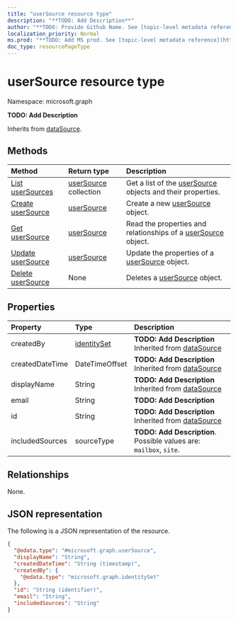 ```yaml
---
title: "userSource resource type"
description: "**TODO: Add Description**"
author: "**TODO: Provide Github Name. See [topic-level metadata reference](https://msgo.azurewebsites.net/add/document/guidelines/metadata.html#topic-level-metadata)**"
localization_priority: Normal
ms.prod: "**TODO: Add MS prod. See [topic-level metadata reference](https://msgo.azurewebsites.net/add/document/guidelines/metadata.html#topic-level-metadata)**"
doc_type: resourcePageType
---
```


# userSource resource type

Namespace: microsoft.graph

**TODO: Add Description**


Inherits from [dataSource](../resources/datasource.md).

## Methods
|Method|Return type|Description|
|:---|:---|:---|
|[List userSources](../api/usersource-list.md)|[userSource](../resources/usersource.md) collection|Get a list of the [userSource](../resources/usersource.md) objects and their properties.|
|[Create userSource](../api/usersource-create.md)|[userSource](../resources/usersource.md)|Create a new [userSource](../resources/usersource.md) object.|
|[Get userSource](../api/usersource-get.md)|[userSource](../resources/usersource.md)|Read the properties and relationships of a [userSource](../resources/usersource.md) object.|
|[Update userSource](../api/usersource-update.md)|[userSource](../resources/usersource.md)|Update the properties of a [userSource](../resources/usersource.md) object.|
|[Delete userSource](../api/usersource-delete.md)|None|Deletes a [userSource](../resources/usersource.md) object.|

## Properties
|Property|Type|Description|
|:---|:---|:---|
|createdBy|[identitySet](../resources/identityset.md)|**TODO: Add Description** Inherited from [dataSource](../resources/datasource.md)|
|createdDateTime|DateTimeOffset|**TODO: Add Description** Inherited from [dataSource](../resources/datasource.md)|
|displayName|String|**TODO: Add Description** Inherited from [dataSource](../resources/datasource.md)|
|email|String|**TODO: Add Description**|
|id|String|**TODO: Add Description** Inherited from [dataSource](../resources/datasource.md)|
|includedSources|sourceType|**TODO: Add Description**. Possible values are: `mailbox`, `site`.|

## Relationships
None.

## JSON representation
The following is a JSON representation of the resource.
<!-- {
  "blockType": "resource",
  "keyProperty": "id",
  "@odata.type": "microsoft.graph.userSource",
  "baseType": "microsoft.compliance.ediscovery.contract.dataSource",
  "openType": false
}
-->
``` json
{
  "@odata.type": "#microsoft.graph.userSource",
  "displayName": "String",
  "createdDateTime": "String (timestamp)",
  "createdBy": {
    "@odata.type": "microsoft.graph.identitySet"
  },
  "id": "String (identifier)",
  "email": "String",
  "includedSources": "String"
}
```

